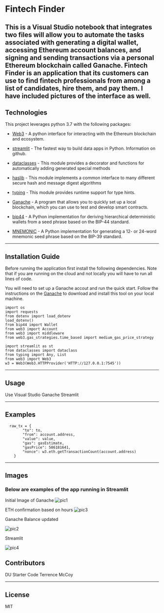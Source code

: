 # Fintech Finder
This is a Visual Studio notebook that integrates two files will allow you to automate the tasks associated with generating a digital wallet, accessing Ethereum account balances, and signing and sending transactions via a personal Ethereum blockchain called Ganache.  Fintech Finder is an application that its customers can use to find fintech professionals from among a list of candidates, hire them, and pay them. I have included pictures of the interface as well. 
---

## Technologies

This project leverages python 3.7 with the following packages:

* [Web3](https://github.com/web3/web3.js) - A python interface for interacting with the Ethereum blockchain and ecosystem.

* [streamlit](https://github.com/streamlit) - The fastest way to build data apps in Python. Information on github. 

* [dataclasses](https://docs.python.org/3/library/dataclasses.html) - This module provides a decorator and functions for automatically adding generated special methods

* [haslib](https://docs.python.org/3/library/hashlib.html) - This module implements a common interface to many different secure hash and message digest algorithms

* [typing](https://docs.python.org/3/library/typing.html) - This module provides runtime support for type hints.

* [Ganache](https://trufflesuite.com/ganache/) - A program that allows you to quickly set up a local blockchain, which you can use to test and develop smart contracts.

* [bip44](https://pypi.org/project/bip44/) - A Python implementation for deriving hierarchical deterministic wallets from a seed phrase based on the BIP-44 standard.

* [MNEMONIC](https://pypi.org/project/mnemonic/) - A Python implementation for generating a 12- or 24-word mnemonic seed phrase based on the BIP-39 standard.
---

## Installation Guide

Before running the application first install the following dependencies. Note that if you are running on the cloud and not locally you will have to run all lines of code.

You will need to set up a Ganache accout and run the quick start. Follow the instructions on the [Ganache](https://trufflesuite.com/ganache/) to download and install this tool on your local machine.

```
import os
import requests
from dotenv import load_dotenv
load_dotenv()
from bip44 import Wallet
from web3 import Account
from web3 import middleware
from web3.gas_strategies.time_based import medium_gas_price_strategy

import streamlit as st
from dataclasses import dataclass
from typing import Any, List
from web3 import Web3
w3 = Web3(Web3.HTTPProvider('HTTP://127.0.0.1:7545'))

```


---

## Usage

Use Visual Studio
Ganache
Streamlit

---

## Examples
```
  raw_tx = {
        "to": to,
        "from": account.address,
        "value": value,
        "gas": gasEstimate,
        "gasPrice": 586181641,
        "nonce": w3.eth.getTransactionCount(account.address)
    }

```

---

## Images

### Below are examples of the app running in Streamlit

Initial Image of Ganache
![pic1](./images/initial_image.png)

ETH confirmation based on hours
![pic3](./images/confirmation.png)

Ganache Balance updated 

![pic2](./images/balance_refelcted%20.png)

Streamlit

![pic4](./images/streamlit.png)




## Contributors

DU Starter Code
Terrence McCoy


---

## License

MIT
